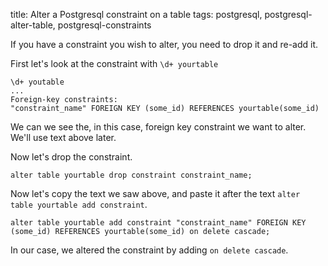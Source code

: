 title: Alter a Postgresql constraint on a table
tags: postgresql, postgresql-alter-table, postgresql-constraints

If you have a constraint you wish to alter, you need to drop it and re-add it.

First let's look at the constraint with ``\d+ yourtable``

    \d+ youtable
    ...
    Foreign-key constraints:
    "constraint_name" FOREIGN KEY (some_id) REFERENCES yourtable(some_id)

We can we see the, in this case, foreign key constraint we want to alter. We'll use text above later.

Now let's drop the constraint.

    alter table yourtable drop constraint constraint_name;
    
Now let's copy the text we saw above, and paste it after the text ``alter table yourtable add constraint``.

    alter table yourtable add constraint "constraint_name" FOREIGN KEY (some_id) REFERENCES yourtable(some_id) on delete cascade;

In our case, we altered the constraint by adding ``on delete cascade``.
